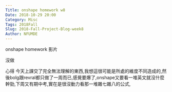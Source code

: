 ```yaml
---
Title: onshape homework w8
Date: 2018-10-29 20:00
Category: Misc
Tags: 2018Fall
Slug: 2018-Fall-Project-Blog-week8
Author: NFUMDE
---
```


 onshape homework 影片
 
<!-- PELICAN_END_SUMMARY -->

沒做

 心得
今天上課交了完全無法理解的東西,我想這很可能是所處的維度不同造成的,然後bolg跟revral都只做了一周而已,感覺要爆了,onshape又要看一堆英文就沒什麼幹勁,下周又有期中考,實在是很沒動力看那一堆雜七雜八的公式,



